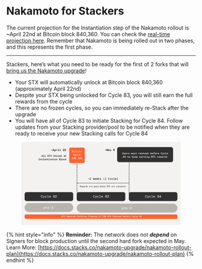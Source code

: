 # Nakamoto for Stackers

The current projection for the Instantiation step of the Nakamoto rollout is \~April 22nd at Bitcoin block 840,360. You can check the [real-time projection here](https://stacks-network.github.io/when-activation/2.5/).  Remember that Nakamoto is being rolled out in two phases, and this represents the first phase.

***

Stackers, here’s what you need to be ready for the first of 2 forks that will [bring us the Nakamoto upgrade](https://docs.stacks.co/nakamoto-upgrade/nakamoto-rollout-plan)!

* Your STX will automatically unlock at Bitcoin block 840,360 (approximately April 22nd)
* Despite your STX being unlocked for Cycle 83, you will still earn the full rewards from the cycle
* There are no frozen cycles, so you can immediately re-Stack after the upgrade
* You will have all of Cycle 83 to initiate Stacking for Cycle 84. Follow updates from your Stacking provider/pool to be notified when they are ready to receive your new Stacking calls for Cycle 84

<figure><img src="../../.gitbook/assets/Stacking Graphic (1).png" alt=""><figcaption></figcaption></figure>

{% hint style="info" %}
**Reminder:** The network does not _**depend**_ on Signers for block production until the second hard fork expected in May. Learn More: [https://docs.stacks.co/nakamoto-upgrade/nakamoto-rollout-plan](https://docs.stacks.co/nakamoto-upgrade/nakamoto-rollout-plan)
{% endhint %}

